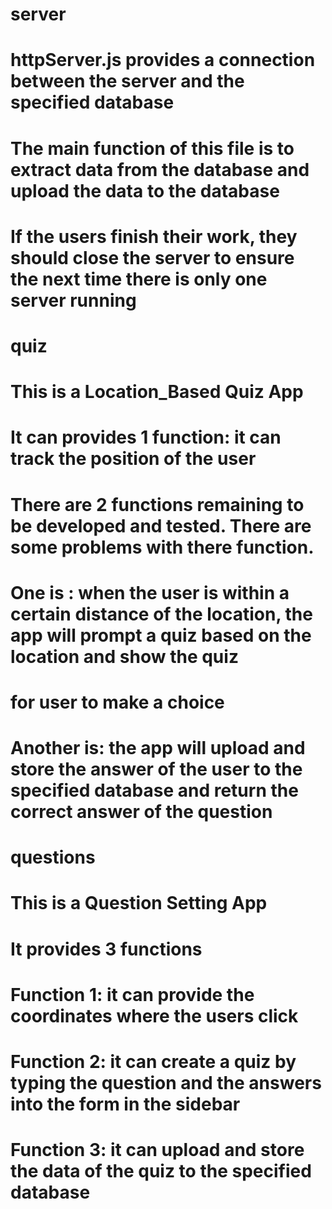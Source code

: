 # server
# httpServer.js provides a connection between the server and the specified database
# The main function of this file is to extract data from the database and upload the data to the database
# If the users finish their work, they should close the server to ensure the next time there is only one server running

# quiz
# This is a Location_Based Quiz App
# It can provides 1 function: it can track the position of the user
# There are 2 functions remaining to be developed and tested. There are some problems with there function.
# One is : when the user is within a certain distance of the location, the app will prompt a quiz based on the location and show the quiz
# for user to make a choice
# Another is: the app will upload and store the answer of the user to the specified database and return the correct answer of the question

# questions
# This is a Question Setting App
# It provides 3 functions
# Function 1: it can provide the coordinates where the users click
# Function 2: it can create a quiz by typing the question and the answers into the form in the sidebar
# Function 3: it can upload and store the data of the quiz to the specified database
